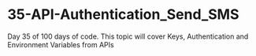 # 35-API-Authentication_Send_SMS
Day 35 of 100 days of code. This topic will cover Keys, Authentication and Environment Variables from APIs

